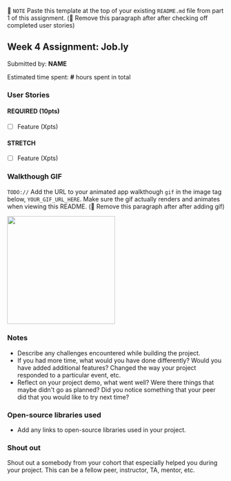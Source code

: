 📝 `NOTE` Paste this template at the top of your existing `README.md` file from part 1 of this assignment. (🚫 Remove this paragraph after after checking off completed user stories)

## Week 4 Assignment: Job.ly

Submitted by: **NAME**

Estimated time spent: **#** hours spent in total

### User Stories

#### REQUIRED (10pts)

- [ ] Feature (Xpts)

#### STRETCH

- [ ] Feature (Xpts)

### Walkthough GIF

`TODO://` Add the URL to your animated app walkthough `gif` in the image tag below, `YOUR_GIF_URL_HERE`. Make sure the gif actually renders and animates when viewing this README. (🚫 Remove this paragraph after after adding gif)

<img src="YOUR_GIF_URL_HERE" width=250><br>

### Notes

* Describe any challenges encountered while building the project.
* If you had more time, what would you have done differently? Would you have added additional features? Changed the way your project responded to a particular event, etc.
* Reflect on your project demo, what went well? Were there things that maybe didn't go as planned? Did you notice something that your peer did that you would like to try next time?

### Open-source libraries used

- Add any links to open-source libraries used in your project.

### Shout out

Shout out a somebody from your cohort that especially helped you during your project. This can be a fellow peer, instructor, TA, mentor, etc. 
